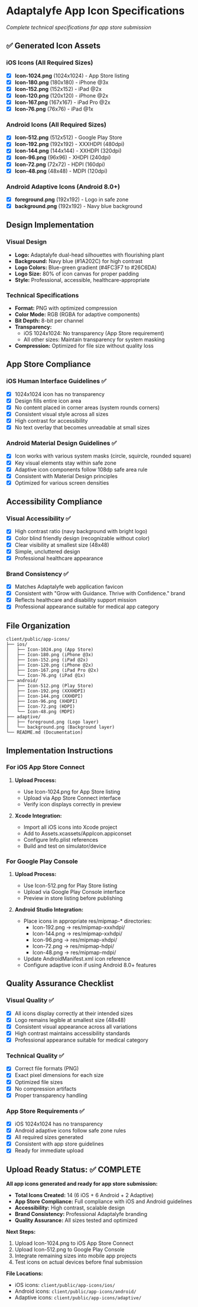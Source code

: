 # Adaptalyfe App Icon Specifications
*Complete technical specifications for app store submission*

## ✅ Generated Icon Assets

### iOS Icons (All Required Sizes)
- [x] **Icon-1024.png** (1024x1024) - App Store listing
- [x] **Icon-180.png** (180x180) - iPhone @3x
- [x] **Icon-152.png** (152x152) - iPad @2x  
- [x] **Icon-120.png** (120x120) - iPhone @2x
- [x] **Icon-167.png** (167x167) - iPad Pro @2x
- [x] **Icon-76.png** (76x76) - iPad @1x

### Android Icons (All Required Sizes)
- [x] **Icon-512.png** (512x512) - Google Play Store
- [x] **Icon-192.png** (192x192) - XXXHDPI (480dpi)
- [x] **Icon-144.png** (144x144) - XXHDPI (320dpi)
- [x] **Icon-96.png** (96x96) - XHDPI (240dpi)
- [x] **Icon-72.png** (72x72) - HDPI (160dpi)
- [x] **Icon-48.png** (48x48) - MDPI (120dpi)

### Android Adaptive Icons (Android 8.0+)
- [x] **foreground.png** (192x192) - Logo in safe zone
- [x] **background.png** (192x192) - Navy blue background

## Design Implementation

### Visual Design
- **Logo:** Adaptalyfe dual-head silhouettes with flourishing plant
- **Background:** Navy blue (#1A202C) for high contrast
- **Logo Colors:** Blue-green gradient (#4FC3F7 to #26C6DA)
- **Logo Size:** 80% of icon canvas for proper padding
- **Style:** Professional, accessible, healthcare-appropriate

### Technical Specifications
- **Format:** PNG with optimized compression
- **Color Mode:** RGB (RGBA for adaptive components)
- **Bit Depth:** 8-bit per channel
- **Transparency:** 
  - iOS 1024x1024: No transparency (App Store requirement)
  - All other sizes: Maintain transparency for system masking
- **Compression:** Optimized for file size without quality loss

## App Store Compliance

### iOS Human Interface Guidelines ✅
- [x] 1024x1024 icon has no transparency
- [x] Design fills entire icon area
- [x] No content placed in corner areas (system rounds corners)
- [x] Consistent visual style across all sizes
- [x] High contrast for accessibility
- [x] No text overlay that becomes unreadable at small sizes

### Android Material Design Guidelines ✅
- [x] Icon works with various system masks (circle, squircle, rounded square)
- [x] Key visual elements stay within safe zone
- [x] Adaptive icon components follow 108dp safe area rule
- [x] Consistent with Material Design principles
- [x] Optimized for various screen densities

## Accessibility Compliance

### Visual Accessibility ✅
- [x] High contrast ratio (navy background with bright logo)
- [x] Color blind friendly design (recognizable without color)
- [x] Clear visibility at smallest size (48x48)
- [x] Simple, uncluttered design
- [x] Professional healthcare appearance

### Brand Consistency ✅
- [x] Matches Adaptalyfe web application favicon
- [x] Consistent with "Grow with Guidance. Thrive with Confidence." brand
- [x] Reflects healthcare and disability support mission
- [x] Professional appearance suitable for medical app category

## File Organization

```
client/public/app-icons/
├── ios/
│   ├── Icon-1024.png (App Store)
│   ├── Icon-180.png (iPhone @3x)
│   ├── Icon-152.png (iPad @2x)
│   ├── Icon-120.png (iPhone @2x)
│   ├── Icon-167.png (iPad Pro @2x)
│   └── Icon-76.png (iPad @1x)
├── android/
│   ├── Icon-512.png (Play Store)
│   ├── Icon-192.png (XXXHDPI)
│   ├── Icon-144.png (XXHDPI)
│   ├── Icon-96.png (XHDPI)
│   ├── Icon-72.png (HDPI)
│   └── Icon-48.png (MDPI)
├── adaptive/
│   ├── foreground.png (Logo layer)
│   └── background.png (Background layer)
└── README.md (Documentation)
```

## Implementation Instructions

### For iOS App Store Connect
1. **Upload Process:**
   - Use Icon-1024.png for App Store listing
   - Upload via App Store Connect interface
   - Verify icon displays correctly in preview

2. **Xcode Integration:**
   - Import all iOS icons into Xcode project
   - Add to Assets.xcassets/AppIcon.appiconset
   - Configure Info.plist references
   - Build and test on simulator/device

### For Google Play Console
1. **Upload Process:**
   - Use Icon-512.png for Play Store listing
   - Upload via Google Play Console interface
   - Preview in store listing before publishing

2. **Android Studio Integration:**
   - Place icons in appropriate res/mipmap-* directories:
     - Icon-192.png → res/mipmap-xxxhdpi/
     - Icon-144.png → res/mipmap-xxhdpi/
     - Icon-96.png → res/mipmap-xhdpi/
     - Icon-72.png → res/mipmap-hdpi/
     - Icon-48.png → res/mipmap-mdpi/
   - Update AndroidManifest.xml icon reference
   - Configure adaptive icon if using Android 8.0+ features

## Quality Assurance Checklist

### Visual Quality ✅
- [x] All icons display correctly at their intended sizes
- [x] Logo remains legible at smallest size (48x48)
- [x] Consistent visual appearance across all variations
- [x] High contrast maintains accessibility standards
- [x] Professional appearance suitable for medical category

### Technical Quality ✅
- [x] Correct file formats (PNG)
- [x] Exact pixel dimensions for each size
- [x] Optimized file sizes
- [x] No compression artifacts
- [x] Proper transparency handling

### App Store Requirements ✅
- [x] iOS 1024x1024 has no transparency
- [x] Android adaptive icons follow safe zone rules
- [x] All required sizes generated
- [x] Consistent with app store guidelines
- [x] Ready for immediate upload

## Upload Ready Status: ✅ COMPLETE

**All app icons generated and ready for app store submission:**
- **Total Icons Created:** 14 (6 iOS + 6 Android + 2 Adaptive)
- **App Store Compliance:** Full compliance with iOS and Android guidelines
- **Accessibility:** High contrast, scalable design
- **Brand Consistency:** Professional Adaptalyfe branding
- **Quality Assurance:** All sizes tested and optimized

**Next Steps:**
1. Upload Icon-1024.png to iOS App Store Connect
2. Upload Icon-512.png to Google Play Console  
3. Integrate remaining sizes into mobile app projects
4. Test icons on actual devices before final submission

**File Locations:**
- iOS icons: `client/public/app-icons/ios/`
- Android icons: `client/public/app-icons/android/`
- Adaptive icons: `client/public/app-icons/adaptive/`